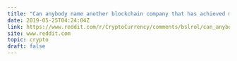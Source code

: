 ```yaml
---
title: "Can anybody name another blockchain company that has achieved more in the last 2 months? (and still near the bottom on page 2 on CMC)"
date: 2019-05-25T04:24:04Z
link: https://www.reddit.com/r/CryptoCurrency/comments/bslrol/can_anybody_name_another_blockchain_company_that/?utm_medium=RSS&utm_source=hune
site: www.reddit.com
topic: crypto
draft: false
---
```


